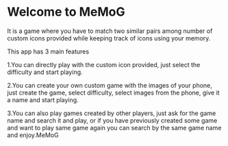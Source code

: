 # Welcome to MeMoG

It is a game where you have to match two similar pairs among number of custom icons provided while keeping track of icons using your memory.

This app has 3 main features

1.You can directly play with the custom icon provided, just select the difficulty and start playing.

2.You can create your own custom game with the images of your phone, just create the game, select difficulty, select images from the phone, give it a name and start playing.

3.You can also play games created by other players, just ask for the game name and search it and play, or if you have previously created some game and want to play same game
again you can search by the same game name and enjoy.MeMoG
